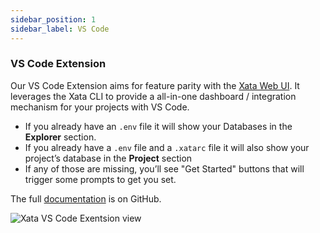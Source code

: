 ```yaml
---
sidebar_position: 1
sidebar_label: VS Code
---
```


### VS Code Extension

Our VS Code Extension aims for feature parity with the [Xata Web UI](https://app.xata.io). It leverages the Xata CLI to provide a all-in-one dashboard / integration mechanism for your projects with VS Code.

- If you already have an `.env` file it will show your Databases in the **Explorer** section.
- If you already have a `.env` file and a `.xatarc` file it will also show your project’s database in the **Project** section
- If any of those are missing, you’ll see "Get Started" buttons that will trigger some prompts to get you set.

The full [documentation](https://github.com/xataio/vs-code-extension) is on GitHub.

![Xata VS Code Exentsion view](/images/docs/quick-start/vs-code-extension.png)
